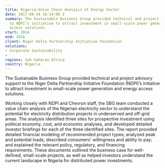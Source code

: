 ```yaml
---
title: Nigeria—Value Chain Analysis of Energy Sector
date: 2017-08-24 16:14:00 Z
summary: The Sustainable Business Group provided technical and project advisory support
  to NDPI’s initiative to attract investment in small-scale power generation and energy
  access solutions.
start: 2014
end: 2016
client: Niger Delta Partnership Initiative Foundation
solutions:
- Corporate Sustainability
- 
regions: Sub-Saharan Africa
country: Nigeria
---
```


The Sustainable Business Group provided technical and project advisory support to the Niger Delta Partnership Initiative Foundation (NDPI)’s initiative to attract investment in small-scale power generation and energy access solutions. 

Working closely with NDPI and Chevron staff, the SBG team conducted a value chain analysis of the Nigerian electricity sector to understand the potential for electricity distribution projects in underserved and off-grid areas. The analysis identified three sites for prospective investment using political economy, cost, and economic analyses, and developed detailed investor briefings for each of the three identified sites. The report provided detailed financial modeling of recommended project types; analyzed peak and potential loads; described consumers’ willingness and ability to pay; and explained the relevant policy, regulatory, and financing requirements. These documents outlined the business case for well-defined, small-scale projects, as well as helped investors understand the current landscape in Nigeria for distributed power investments.